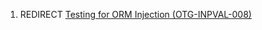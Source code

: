 1.  REDIRECT [Testing for ORM Injection
    (OTG-INPVAL-008)](Testing_for_ORM_Injection_\(OTG-INPVAL-008\) "wikilink")